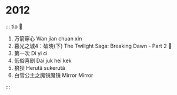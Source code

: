 # 2012

::: tip 📌

1. 万箭穿心 Wan jian chuan xin
2. 暮光之城4：破晓(下) The Twilight Saga: Breaking Dawn - Part 2 :thinking:
3. 第一次 Di yi ci
4. 低俗喜剧 Dai juk hei kek
5. 狼狈 Herutâ sukerutâ
6. 白雪公主之魔镜魔镜 Mirror Mirror

:::